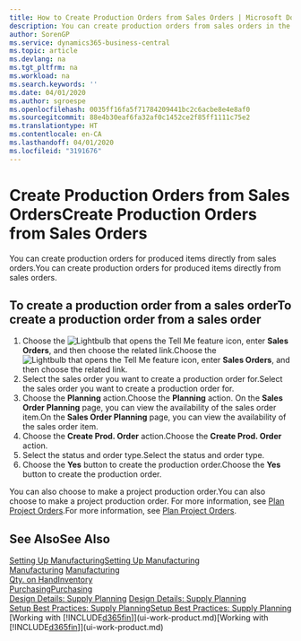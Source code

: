 ```yaml
---
title: How to Create Production Orders from Sales Orders | Microsoft Docs
description: You can create production orders from sales orders in the Sales & Marketing department.
author: SorenGP
ms.service: dynamics365-business-central
ms.topic: article
ms.devlang: na
ms.tgt_pltfrm: na
ms.workload: na
ms.search.keywords: ''
ms.date: 04/01/2020
ms.author: sgroespe
ms.openlocfilehash: 0035ff16fa5f71784209441bc2c6acbe8e4e8af0
ms.sourcegitcommit: 88e4b30eaf6fa32af0c1452ce2f85ff1111c75e2
ms.translationtype: HT
ms.contentlocale: en-CA
ms.lasthandoff: 04/01/2020
ms.locfileid: "3191676"
---
```

# <a name="create-production-orders-from-sales-orders"></a><span data-ttu-id="c4850-103">Create Production Orders from Sales Orders</span><span class="sxs-lookup"><span data-stu-id="c4850-103">Create Production Orders from Sales Orders</span></span>
<span data-ttu-id="c4850-104">You can create production orders for produced items directly from sales orders.</span><span class="sxs-lookup"><span data-stu-id="c4850-104">You can create production orders for produced items directly from sales orders.</span></span>  

## <a name="to-create-a-production-order-from-a-sales-order"></a><span data-ttu-id="c4850-105">To create a production order from a sales order</span><span class="sxs-lookup"><span data-stu-id="c4850-105">To create a production order from a sales order</span></span>  

1.  <span data-ttu-id="c4850-106">Choose the ![Lightbulb that opens the Tell Me feature](media/ui-search/search_small.png "Tell me what you want to do") icon, enter **Sales Orders**, and then choose the related link.</span><span class="sxs-lookup"><span data-stu-id="c4850-106">Choose the ![Lightbulb that opens the Tell Me feature](media/ui-search/search_small.png "Tell me what you want to do") icon, enter **Sales Orders**, and then choose the related link.</span></span>  
2.  <span data-ttu-id="c4850-107">Select the sales order you want to create a production order for.</span><span class="sxs-lookup"><span data-stu-id="c4850-107">Select the sales order you want to create a production order for.</span></span>  
3.  <span data-ttu-id="c4850-108">Choose the **Planning** action.</span><span class="sxs-lookup"><span data-stu-id="c4850-108">Choose the **Planning** action.</span></span> <span data-ttu-id="c4850-109">On the **Sales Order Planning** page, you can view the availability of the sales order item.</span><span class="sxs-lookup"><span data-stu-id="c4850-109">On the **Sales Order Planning** page, you can view the availability of the sales order item.</span></span>  
4.  <span data-ttu-id="c4850-110">Choose the **Create Prod. Order** action.</span><span class="sxs-lookup"><span data-stu-id="c4850-110">Choose the **Create Prod. Order** action.</span></span>  
5.  <span data-ttu-id="c4850-111">Select the status and order type.</span><span class="sxs-lookup"><span data-stu-id="c4850-111">Select the status and order type.</span></span>  
6.  <span data-ttu-id="c4850-112">Choose the **Yes** button to create the production order.</span><span class="sxs-lookup"><span data-stu-id="c4850-112">Choose the **Yes** button to create the production order.</span></span>

<span data-ttu-id="c4850-113">You can also choose to make a project production order.</span><span class="sxs-lookup"><span data-stu-id="c4850-113">You can also choose to make a project production order.</span></span> <span data-ttu-id="c4850-114">For more information, see [Plan Project Orders](production-how-to-plan-project-orders.md).</span><span class="sxs-lookup"><span data-stu-id="c4850-114">For more information, see [Plan Project Orders](production-how-to-plan-project-orders.md).</span></span>   

## <a name="see-also"></a><span data-ttu-id="c4850-115">See Also</span><span class="sxs-lookup"><span data-stu-id="c4850-115">See Also</span></span>  
[<span data-ttu-id="c4850-116">Setting Up Manufacturing</span><span class="sxs-lookup"><span data-stu-id="c4850-116">Setting Up Manufacturing</span></span>](production-configure-production-processes.md)  
<span data-ttu-id="c4850-117">[Manufacturing](production-manage-manufacturing.md)  </span><span class="sxs-lookup"><span data-stu-id="c4850-117">[Manufacturing](production-manage-manufacturing.md)  </span></span>  
[<span data-ttu-id="c4850-118">Qty. on Hand</span><span class="sxs-lookup"><span data-stu-id="c4850-118">Inventory</span></span>](inventory-manage-inventory.md)  
[<span data-ttu-id="c4850-119">Purchasing</span><span class="sxs-lookup"><span data-stu-id="c4850-119">Purchasing</span></span>](purchasing-manage-purchasing.md)  
<span data-ttu-id="c4850-120">[Design Details: Supply Planning](design-details-supply-planning.md) </span><span class="sxs-lookup"><span data-stu-id="c4850-120">[Design Details: Supply Planning](design-details-supply-planning.md) </span></span>  
[<span data-ttu-id="c4850-121">Setup Best Practices: Supply Planning</span><span class="sxs-lookup"><span data-stu-id="c4850-121">Setup Best Practices: Supply Planning</span></span>](setup-best-practices-supply-planning.md)  
<span data-ttu-id="c4850-122">[Working with [!INCLUDE[d365fin](includes/d365fin_md.md)]](ui-work-product.md)</span><span class="sxs-lookup"><span data-stu-id="c4850-122">[Working with [!INCLUDE[d365fin](includes/d365fin_md.md)]](ui-work-product.md)</span></span>
